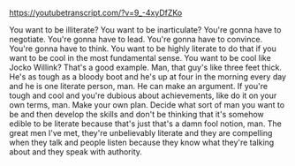 https://youtubetranscript.com/?v=9_-4xyDfZKo

 You want to be illiterate? You want to be inarticulate? You're gonna have to negotiate. You're gonna have to lead. You're gonna have to convince. You're gonna have to think. You want to be highly literate to do that if you want to be cool in the most fundamental sense. You want to be cool like Jocko Willink? That's a good example. Man, that guy's like three feet thick. He's as tough as a bloody boot and he's up at four in the morning every day and he is one literate person, man. He can make an argument. If you're tough and cool and you're dubious about achievements, like do it on your own terms, man. Make your own plan. Decide what sort of man you want to be and then develop the skills and don't be thinking that it's somehow edible to be literate because that's just that's a damn fool notion, man. The great men I've met, they're unbelievably literate and they are compelling when they talk and people listen because they know what they're talking about and they speak with authority.